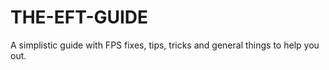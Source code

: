 # THE-EFT-GUIDE
A simplistic guide with FPS fixes, tips, tricks and general things to help you out.
